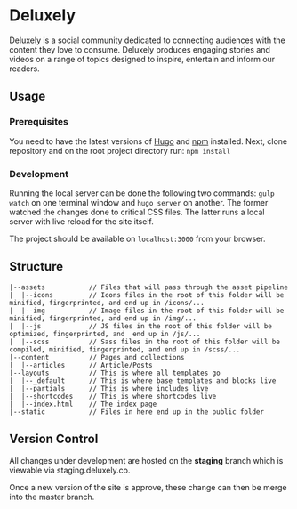 # Deluxely
Deluxely is a social community dedicated to connecting audiences with the content they love to consume. Deluxely produces engaging stories and videos on a range of topics designed to inspire, entertain and inform our readers.

## Usage
### Prerequisites
You need to have the latest versions of [Hugo](https://gohugo.io/getting-started/installing/) and [npm](https://docs.npmjs.com/getting-started/what-is-npm) installed.
Next, clone repository and on the root project directory run:
`npm install`

### Development
Running the local server can be done the following two commands: `gulp watch` on one terminal window and `hugo server` on another. The former watched the changes done to critical CSS files. The latter runs a local server with live reload for the site itself.

The project should be available on `localhost:3000` from your browser.

## Structure
```
|--assets           // Files that will pass through the asset pipeline
|  |--icons         // Icons files in the root of this folder will be minified, fingerprinted, and end up in /icons/...
|  |--img      	    // Image files in the root of this folder will be minified, fingerprinted, and end up in /img/...
|  |--js      	    // JS files in the root of this folder will be optimized, fingerprinted, and  end up in /js/...
|  |--scss          // Sass files in the root of this folder will be compiled, minified, fingerprinted, and end up in /scss/...
|--content          // Pages and collections
|  |--articles      // Article/Posts
|--layouts          // This is where all templates go
|  |--_default      // This is where base templates and blocks live
|  |--partials      // This is where includes live
|  |--shortcodes    // This is where shortcodes live
|  |--index.html    // The index page
|--static     	    // Files in here end up in the public folder
```

## Version Control
All changes under development are hosted on the **staging** branch which is viewable via staging.deluxely.co.

Once a new version of the site is approve, these change can then be merge into the master branch.